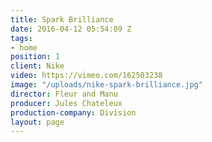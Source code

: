 ```yaml
---
title: Spark Brilliance
date: 2016-04-12 05:54:09 Z
tags:
- home
position: 1
client: Nike
video: https://vimeo.com/162503238
image: "/uploads/nike-spark-brilliance.jpg"
director: Fleur and Manu
producer: Jules Chateleux
production-company: Division
layout: page
---
```


